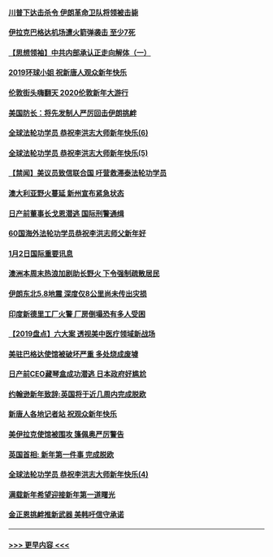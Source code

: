 #### [川普下达击杀令 伊朗革命卫队将领被击毙](../pages/prog202/a102741911.md?t=01031755) 
#### [伊拉克巴格达机场遭火箭弹袭击 至少7死](../pages/prog202/a102744115.md?t=01031755) 
#### [【思想领袖】中共内部承认正走向解体（一）](../pages/prog202/a102744097.md?t=01031755) 
#### [2019环球小姐 祝新唐人观众新年快乐](../pages/prog202/a102744043.md?t=01031755) 
#### [伦敦街头嗨翻天 2020伦敦新年大游行](../pages/prog202/a102743925.md?t=01031755) 
#### [美国防长：将先发制人严厉回击伊朗挑衅](../pages/prog202/a102743930.md?t=01031755) 
#### [全球法轮功学员 恭祝李洪志大师新年快乐(6)](../pages/prog202/a102743899.md?t=01031755) 
#### [全球法轮功学员 恭祝李洪志大师新年快乐(5)](../pages/prog202/a102743766.md?t=01031755) 
#### [【禁闻】美议员致信联合国 吁营救滞泰法轮功学员](../pages/prog202/a102743781.md?t=01031755) 
#### [澳大利亚野火蔓延 新州宣布紧急状态](../pages/prog202/a102743681.md?t=01031755) 
#### [日产前董事长戈恩潜逃 国际刑警通缉](../pages/prog202/a102743676.md?t=01031755) 
#### [60国海外法轮功学员恭祝李洪志师父新年好](../pages/prog202/a102743628.md?t=01031755) 
#### [1月2日国际重要讯息](../pages/prog202/a102743488.md?t=01031755) 
#### [澳洲本周末热浪加剧助长野火 下令强制疏散居民](../pages/prog202/a102743421.md?t=01031755) 
#### [伊朗东北5.8地震 深度仅8公里尚未传出灾损](../pages/prog202/a102743396.md?t=01031755) 
#### [印度新德里工厂火警 厂房倒塌恐有多人受困](../pages/prog202/a102743386.md?t=01031755) 
#### [【2019盘点】六大案 透视美中医疗领域新战场](../pages/prog202/a102743227.md?t=01031755) 
#### [美驻巴格达使馆被破坏严重 多处烧成废墟](../pages/prog202/a102743244.md?t=01031755) 
#### [日产前CEO藏琴盒成功潜逃 日本政府好尴尬](../pages/prog202/a102742937.md?t=01031755) 
#### [约翰逊新年致辞:英国将于近几周内完成脱欧](../pages/prog202/a102742956.md?t=01031755) 
#### [新唐人各地记者站 祝观众新年快乐](../pages/prog202/a102742785.md?t=01031755) 
#### [美伊拉克使馆被围攻 篷佩奥严厉警告](../pages/prog202/a102742994.md?t=01031755) 
#### [英国首相: 新年第一件事 完成脱欧](../pages/prog202/a102742907.md?t=01031755) 
#### [全球法轮功学员 恭祝李洪志大师新年快乐(4)](../pages/prog202/a102742900.md?t=01031755) 
#### [满载新年希望迎接新年第一道曙光](../pages/prog202/a102742809.md?t=01031755) 
#### [金正恩挑衅推新武器 美韩吁信守承诺](../pages/prog202/a102742799.md?t=01031755) 

----
#### [ >>> 更早内容 <<< ](../indexes/prog202-earlier.md)
